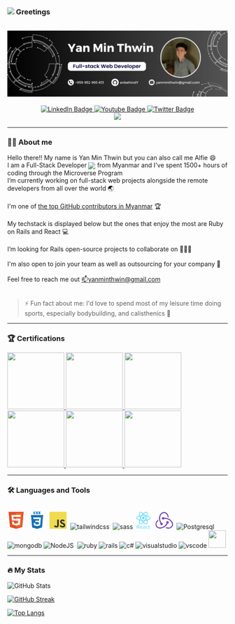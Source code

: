 ### <img src="https://media.giphy.com/media/hvRJCLFzcasrR4ia7z/giphy.gif" width="30px"/> Greetings 
<br>
<div align="center">
  <img src="./Grey And White Modern LinkedIn Article Cover Image.png" width="auto" height="auto"/>
</div>
<br>
<div id="badges" align="center">
  <a href="https://www.linkedin.com/in/yan-min-thwin-192862215/">
    <img src="https://img.shields.io/badge/LinkedIn-blue?style=for-the-badge&logo=linkedin&logoColor=white" alt="LinkedIn Badge"/>
  </a>
  <a href="your-youtube-URL">
    <img src="https://img.shields.io/badge/YouTube-red?style=for-the-badge&logo=youtube&logoColor=white" alt="Youtube Badge"/>
  </a>
  <a href="https://twitter.com/yanminthwin">
    <img src="https://img.shields.io/badge/Twitter-blue?style=for-the-badge&logo=twitter&logoColor=white" alt="Twitter Badge"/>
  </a>
  <br>
  <img src="https://komarev.com/ghpvc/?username=anbehindY&style=flat-square&color=blue" />
</div>


---
### 🧑‍💻 About me<br>

Hello there!! My name is Yan Min Thwin but you can also call me Alfie 😄<br>
I am a Full-Stack Developer <img align="center" src="https://media.giphy.com/media/v1.Y2lkPTc5MGI3NjExZmMxYWI2MzZiMmQxZWRhNzA0OWRhODk4OGU0OTZlODJjMGQwYTU0NCZjdD1z/M9gbBd9nbDrOTu1Mqx/giphy.gif" width="50"> from Myanmar and I've spent 1500+ hours of coding through the Microverse Program<br>
I’m currently working on full-stack web projects alongside the remote developers from all over the world 🌏<br><br>
I'm one of [the top GitHub contributors in Myanmar](https://github.com/gayanvoice/top-github-users/blob/main/markdown/public_contributions/myanmar.md) 🏆<br><br>
My techstack is displayed below but the ones that enjoy the most are Ruby on Rails and React 💻 <br><br>
I’m looking for Rails open-source projects to collaborate on 🧑‍🤝‍🧑 <br><br>
I'm also open to join your team as well as outsourcing for your company 🤝<br><br>
Feel free to reach me out [📫yanminthwin@gmail.com](mailto:yanminthwin@gmail.com)<br><br>
> ⚡ Fun fact about me: I'd love to spend most of my leisure time doing sports, especially bodybuilding, and calisthenics 💪

---

### 🏆 Certifications 

<div>
   <a href='https://www.credential.net/be68a48b-b8bb-4c69-99b6-c6b315deb05f#gs.5im4bs'>
    <img src='https://api.accredible.com/v1/frontend/credential_website_embed_image/badge/84931613' width="130" height="130"/>
  </a>
  <a href='https://www.credential.net/cc08cdec-3c22-46ca-862e-5183cc80b8fc#gs.5im237'>
    <img src='https://api.accredible.com/v1/frontend/credential_website_embed_image/badge/80242857' width="130" height="130"/>
  </a>
  <a href='https://www.credential.net/1e20af02-73ee-4cdb-8340-8216f0e7f00a#gs.5im8br'>
    <img src='https://api.accredible.com/v1/frontend/credential_website_embed_image/badge/77792769'width="130" height="130"/>
  </a>
  <a href='https://www.credential.net/ffe520be-d8e1-4220-84b7-5547c0712cea#gs.5im6zc'>
    <img src='https://api.accredible.com/v1/frontend/credential_website_embed_image/badge/74440095' width="130" height="130"/>
  </a>
  <a href='https://www.credential.net/e266b958-f218-46ff-8beb-c3dfa9dc66ae#gs.5im55u'>
    <img src='https://api.accredible.com/v1/frontend/credential_website_embed_image/badge/72351994' width="130" height="130"/>
  </a>
  <a href='https://www.credential.net/be68a48b-b8bb-4c69-99b6-c6b315deb05f#gs.5im4bs'>
    <img src='https://api.accredible.com/v1/frontend/credential_website_embed_image/badge/70101188' width="130" height="130"/>
  </a>
</div>

---

### :hammer_and_wrench: Languages and Tools 
<br>

<div>
  <img src="https://github.com/devicons/devicon/blob/master/icons/html5/html5-original.svg" title="HTML5" alt="HTML" width="40" height="40"/>&nbsp;
  <img src="https://github.com/devicons/devicon/blob/master/icons/css3/css3-plain-wordmark.svg"  title="CSS3" alt="CSS" width="40" height="40"/>&nbsp;
  <img src="https://github.com/devicons/devicon/blob/master/icons/javascript/javascript-original.svg" title="JavaScript" alt="JavaScript" width="40" height="40"/>&nbsp;
  <img src="https://cdn.jsdelivr.net/gh/devicons/devicon@latest/icons/tailwindcss/tailwindcss-original.svg" alt="tailwindcss" width="40" height="40"/>&nbsp;
  <img src="https://cdn.jsdelivr.net/gh/devicons/devicon/icons/sass/sass-original.svg" title="sass" alt="sass" width="40" height="40"/>
  <img src="https://github.com/devicons/devicon/blob/master/icons/react/react-original-wordmark.svg" title="React" alt="React" width="40" height="40"/>&nbsp;
  <img src="https://github.com/devicons/devicon/blob/master/icons/redux/redux-original.svg" title="Redux" alt="Redux " width="40" height="40"/>&nbsp;
  <img src="https://cdn.jsdelivr.net/gh/devicons/devicon/icons/postgresql/postgresql-original.svg" title="Postgresql" alt="Postgresql" width="40" height="40"/>&nbsp;
  <img src="https://cdn.jsdelivr.net/gh/devicons/devicon/icons/mongodb/mongodb-original-wordmark.svg" title="mongodb" alt="mongodb" width="40" height="40"/>
  <img src="https://cdn.jsdelivr.net/gh/devicons/devicon/icons/nodejs/nodejs-original.svg" title="NodeJS" alt="NodeJS" width="40" height="40"/>&nbsp;
  <img src="https://cdn.jsdelivr.net/gh/devicons/devicon/icons/ruby/ruby-original.svg" title="ruby" alt="ruby" width="40" height="40" />
  <img src="https://cdn.jsdelivr.net/gh/devicons/devicon/icons/rails/rails-plain.svg" title="rails" alt="rails" width="40" height="40"/>
  <img src="https://cdn.jsdelivr.net/gh/devicons/devicon/icons/csharp/csharp-original.svg" title="c#" alt="c#" width="40" height="40" />
  <img src="https://cdn.jsdelivr.net/gh/devicons/devicon/icons/visualstudio/visualstudio-plain.svg" title="visualstudio" alt="visualstudio" width="40" height="40"/>
  <img src="https://cdn.jsdelivr.net/gh/devicons/devicon/icons/vscode/vscode-original.svg" title="vscode" alt="vscode" width="40" height="40"/>
  <img src="https://cdn.jsdelivr.net/gh/devicons/devicon/icons/git/git-original.svg" width="40" height="40"/>
          
</div>

---

### :fire: My Stats 

![GitHub Stats](https://github-readme-stats.vercel.app/api?username=anbehindY&theme=dark&hide_border=true&include_all_commits=true&count_private=true)

[![GitHub Streak](http://github-readme-streak-stats.herokuapp.com?user=anbehindY&theme=dark&hide_border=true)](https://git.io/streak-stats)

[![Top Langs](https://github-readme-stats.vercel.app/api/top-langs/?username=anbehindY&layout=compact&theme=dark&hide_border=true)](https://github.com/anuraghazra/github-readme-stats)
